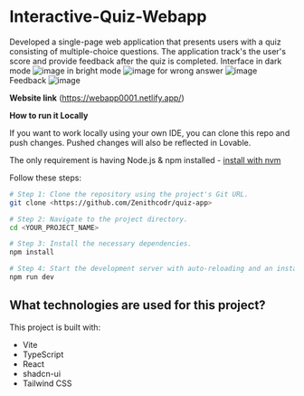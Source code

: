 # Interactive-Quiz-Webapp
Developed a single-page web application that presents users with a quiz consisting of multiple-choice questions. The application track's the user's score and provide feedback after the quiz is completed.
Interface in dark mode
![image](https://github.com/user-attachments/assets/a9fb98d7-4a5e-427f-bfd8-ba99f32965a8)
in bright mode
![image](https://github.com/user-attachments/assets/683e5f69-c249-4344-976b-bd6af0b03c02)
for wrong answer
![image](https://github.com/user-attachments/assets/df801ed2-0c25-4c10-84d7-fae8dc78be22)
Feedback
![image](https://github.com/user-attachments/assets/0048bd04-9304-4d92-9473-cde199e3b44c)


**Website link**
(https://webapp0001.netlify.app/)

**How to run it Locally**

If you want to work locally using your own IDE, you can clone this repo and push changes. Pushed changes will also be reflected in Lovable.

The only requirement is having Node.js & npm installed - [install with nvm](https://github.com/nvm-sh/nvm#installing-and-updating)

Follow these steps:

```sh
# Step 1: Clone the repository using the project's Git URL.
git clone <https://github.com/Zenithcodr/quiz-app>

# Step 2: Navigate to the project directory.
cd <YOUR_PROJECT_NAME>

# Step 3: Install the necessary dependencies.
npm install

# Step 4: Start the development server with auto-reloading and an instant preview.
npm run dev
```
## What technologies are used for this project?

This project is built with:

- Vite
- TypeScript
- React
- shadcn-ui
- Tailwind CSS
